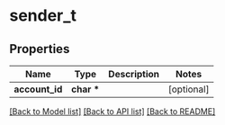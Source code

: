 # sender_t

## Properties
Name | Type | Description | Notes
------------ | ------------- | ------------- | -------------
**account_id** | **char \*** |  | [optional] 

[[Back to Model list]](../README.md#documentation-for-models) [[Back to API list]](../README.md#documentation-for-api-endpoints) [[Back to README]](../README.md)


